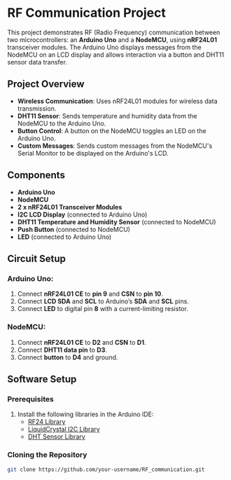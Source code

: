 # RF Communication Project

This project demonstrates RF (Radio Frequency) communication between two microcontrollers: an **Arduino Uno** and a **NodeMCU**, using **nRF24L01** transceiver modules. The Arduino Uno displays messages from the NodeMCU on an LCD display and allows interaction via a button and DHT11 sensor data transfer.

## Project Overview
- **Wireless Communication**: Uses nRF24L01 modules for wireless data transmission.
- **DHT11 Sensor**: Sends temperature and humidity data from the NodeMCU to the Arduino Uno.
- **Button Control**: A button on the NodeMCU toggles an LED on the Arduino Uno.
- **Custom Messages**: Sends custom messages from the NodeMCU's Serial Monitor to be displayed on the Arduino's LCD.

## Components
- **Arduino Uno**
- **NodeMCU**
- **2 x nRF24L01 Transceiver Modules**
- **I2C LCD Display** (connected to Arduino Uno)
- **DHT11 Temperature and Humidity Sensor** (connected to NodeMCU)
- **Push Button** (connected to NodeMCU)
- **LED** (connected to Arduino Uno)

## Circuit Setup
### Arduino Uno:
1. Connect **nRF24L01 CE** to **pin 9** and **CSN** to **pin 10**.
2. Connect **LCD SDA** and **SCL** to Arduino’s **SDA** and **SCL** pins.
3. Connect **LED** to digital pin **8** with a current-limiting resistor.

### NodeMCU:
1. Connect **nRF24L01 CE** to **D2** and **CSN** to **D1**.
2. Connect **DHT11 data pin** to **D3**.
3. Connect **button** to **D4** and ground.

## Software Setup
### Prerequisites
1. Install the following libraries in the Arduino IDE:
   - [RF24 Library](https://github.com/nRF24/RF24)
   - [LiquidCrystal I2C Library](https://github.com/fdebrabander/Arduino-LiquidCrystal-I2C-library)
   - [DHT Sensor Library](https://github.com/adafruit/DHT-sensor-library)

### Cloning the Repository
```bash
git clone https://github.com/your-username/RF_communication.git
